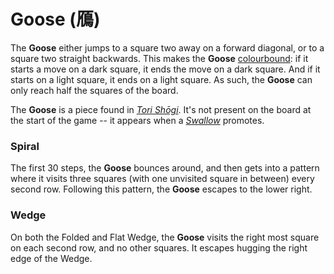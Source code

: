 # Goose (&#x9d08;)

The **Goose** either jumps to a square two away on a forward
diagonal, or to a square two straight backwards. This makes
the **Goose**
[colourbound](#wiki:Glossary_of_chess#Colorbound): if it
starts a move on a dark square, it ends the move on a dark square.
And if it starts on a light square, it ends on a light square. As such,
the **Goose** can only reach half the squares of the board.

The **Goose** is a piece found in [*Tori Sh&#x14d;gi*](#wiki:Tori_Shogi).
It's not present on the board at the start of the game -- it appears
when a [*Swallow*](pawn.html?piece=swallow) promotes.

### Spiral

The first 30 steps, the **Goose** bounces around, and then
gets into a pattern where it visits three squares (with one
unvisited square in between) every second row. Following this
pattern, the **Goose** escapes to the lower right.

### Wedge

On both the Folded and Flat Wedge, the **Goose** visits the right most
square on each second row, and no other squares. It escapes hugging the
right edge of the Wedge.
